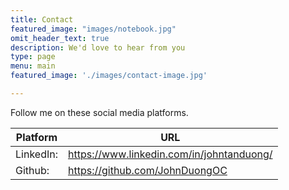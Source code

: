 ```yaml
---
title: Contact
featured_image: "images/notebook.jpg"
omit_header_text: true
description: We'd love to hear from you
type: page
menu: main
featured_image: './images/contact-image.jpg'

---
```


Follow me on these social media platforms.

Platform | URL
---|---
LinkedIn:| https://www.linkedin.com/in/johntanduong/
Github:| https://github.com/JohnDuongOC
